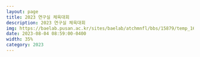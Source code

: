 ```yaml
---
layout: page
title: 2023 연구실 체육대회
description: 2023 연구실 체육대회
img: https://baelab.pusan.ac.kr/sites/baelab/atchmnfl/bbs/15879/temp_1697086424661100.tmp
date: 2023-08-04 08:59:00-0400
width: 35%
category: 2023
---
```

